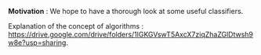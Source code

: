 **Motivation** : We hope to have a thorough look at some useful classifiers.

Explanation of the concept of algorithms : https://drive.google.com/drive/folders/1lGKGVswT5AxcX7ziqZhaZGlDtwsh9w8e?usp=sharing.
